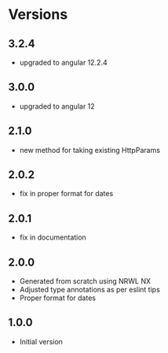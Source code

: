 # Versions

## 3.2.4

- upgraded to angular 12.2.4

## 3.0.0

- upgraded to angular 12

## 2.1.0

- new method for taking existing HttpParams

## 2.0.2

- fix in proper format for dates
  
## 2.0.1

- fix in documentation

## 2.0.0

- Generated from scratch using NRWL NX
- Adjusted type annotations as per eslint tips
- Proper format for dates

## 1.0.0

- Initial version
